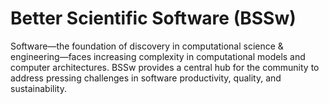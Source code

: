 # Better Scientific Software (BSSw)

Software—the foundation of discovery in computational science & engineering—faces increasing complexity in computational models and computer architectures. BSSw provides a central hub for the community to address pressing challenges in software productivity, quality, and sustainability.

<!---
Slide1 L: ../images/Blog_2506_SC24.png
Slide1 R: ../Articles/Blog/2025-06-sc24-rse-workshop.md
Slide2 L: ../Articles/Blog/2025-06-approximate-computing.md 
Slide2 R: ../CuratedContent/ResearchingRSE.md
Slide3 L: ../CuratedContent/CuratedContent/DosAndDontsWhenSunsettingOpenSourceProjects.md 
Slide3 R: ../CuratedContent/LadyBirdBrowser.md  
Slide4 L: ../Events/2025-11-workshop-correctness-earth.md
Slide4 R: ../Events/hpcbp-092-genai-coding.md
Slide5 L: ../Events/2025-07-intersect-bootcamp.md
Slide5 R: ../Events/2025-usrse-conf.md
Slide6 L: ../Events/ATPESC2025.md
Slide6 R: ../Events/2025-09-escience.md
--->

<!---
Note: We have had up to 7 L and R panels in the carousel, even if the current carousel may be shorter.

Caution: Blank line after first comment mark (or before last comment mark) causes build failure.
LCM: Saving for use again later
Slide1 L: ../Articles/Blog/2025-05-conscious-review.md 
Slide1 R: ../Articles/Blog/2025-05-tl4bssw.md 
Slide2 L: ../CuratedContent/LadyBirdBrowser.md  
Slide2 R: ../CuratedContent/hpcbp-webinars-cc.md 
Slide3 L: ../Events/hpcbp-091-software-citation.md
Slide3 R: ../Events/2025-07-intersect-bootcamp.md
Slide4 L: ../Events/2025-usrse-conf.md
Slide4 R: ../Events/ATPESC2025.md
<!---
[Site Overview](SiteOverview.md)

[Communities Overview](CommunitiesOverview.md)

[Intro to CSE](IntroToCse.md)

[Intro to HPC](IntroToHpc.md)

--->
